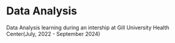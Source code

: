 # Data Analysis

Data Analysis learning during an intership at Gill University Health Center(July, 2022 - September 2024)
